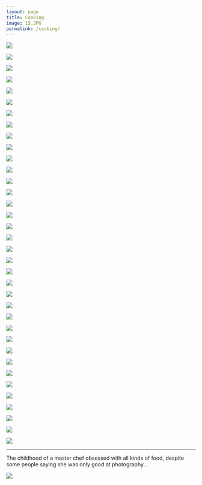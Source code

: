 ```yaml
---
layout: page
title: Cooking
image: 15.JPG
permalink: /cooking/
---
```


![]({{site.baseurl}}/img/Cooking/C43.jpg)

![]({{site.baseurl}}/img/Cooking/C42.jpg)

![]({{site.baseurl}}/img/Cooking/C41.jpg)

![]({{site.baseurl}}/img/Cooking/C40.jpg)

![]({{site.baseurl}}/img/Cooking/C35.jpg)

![]({{site.baseurl}}/img/Cooking/C37.jpg)

![]({{site.baseurl}}/img/Cooking/C0.jpg)

![]({{site.baseurl}}/img/Cooking/C1.jpg)

![]({{site.baseurl}}/img/Cooking/C2.jpg)

![]({{site.baseurl}}/img/Cooking/C3.jpg)     

![]({{site.baseurl}}/img/Cooking/C26.jpg)

![]({{site.baseurl}}/img/Cooking/C4.jpg)

![]({{site.baseurl}}/img/Cooking/C5.jpg)

![]({{site.baseurl}}/img/Cooking/C6.jpg)

![]({{site.baseurl}}/img/Cooking/C7.jpg)

![]({{site.baseurl}}/img/Cooking/C8.jpg)

![]({{site.baseurl}}/img/Cooking/C9.jpg)

![]({{site.baseurl}}/img/Cooking/C10.jpg)

![]({{site.baseurl}}/img/Cooking/C11.jpg)

![]({{site.baseurl}}/img/Cooking/C12.jpg)

![]({{site.baseurl}}/img/Cooking/C13.jpg)

![]({{site.baseurl}}/img/Cooking/C14.jpg)

![]({{site.baseurl}}/img/Cooking/C15.jpg)

![]({{site.baseurl}}/img/Cooking/C16.jpg)

![]({{site.baseurl}}/img/Cooking/C17.jpg)

![]({{site.baseurl}}/img/Cooking/C18.jpg)

![]({{site.baseurl}}/img/Cooking/C19.jpg)

![]({{site.baseurl}}/img/Cooking/C20.jpg)

![]({{site.baseurl}}/img/Cooking/C21.jpg)

![]({{site.baseurl}}/img/Cooking/C22.jpg)

![]({{site.baseurl}}/img/Cooking/C23.jpg)

![]({{site.baseurl}}/img/Cooking/C24.jpg)

![]({{site.baseurl}}/img/Cooking/C25.jpg)

![]({{site.baseurl}}/img/Cooking/C34.jpg)

![]({{site.baseurl}}/img/Cooking/C32.jpg)

![]({{site.baseurl}}/img/Cooking/C33.jpg)

****

The childhood of a master chef obsessed with all kinds of food, despite some people saying she was only good at photography...

![]({{site.baseurl}}/img/Childhood01.JPG)

